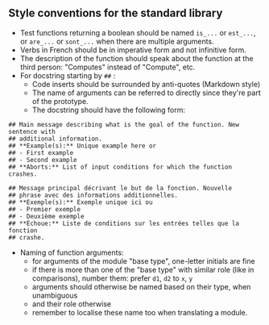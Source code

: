 ## Style conventions for the standard library

* Test functions returning a boolean should be named `is_...` or `est_...`,
  or `are_...` or `sont_...` when there are multiple arguments.
* Verbs in French should be in imperative form and not infinitive form.
* The description of the function should speak about the function at the third
  person: "Computes" instead of "Compute", etc.
* For docstring starting by `##` :
    * Code inserts should be surrounded by anti-quotes (Markdown style)
    * The name of arguments can be referred to directly since they're part of
      the prototype.
    * The docstring should have the following form:

```text
## Main message describing what is the goal of the function. New sentence with
## additional information.
## **Example(s):** Unique example here or
## - First example
## - Second example
## **Aborts:** List of input conditions for which the function crashes.
```

```text
## Message principal décrivant le but de la fonction. Nouvelle
## phrase avec des informations additionnelles.
## **Exemple(s):** Exemple unique ici ou
## - Premier exemple
## - Deuxième exemple
## **Échoue:** Liste de conditions sur les entrées telles que la fonction
## crashe.
```

* Naming of function arguments:
  * for arguments of the module "base type", one-letter initials are fine
  * if there is more than one of the "base type" with similar role (like in comparisons), number them: prefer `d1`, `d2` to `x`, `y`
  * arguments should otherwise be named based on their type, when unambiguous
  * and their role otherwise
  * remember to localise these name too when translating a module.
